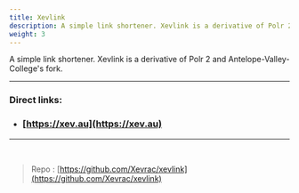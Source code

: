 ```yaml
---
title: Xevlink
description: A simple link shortener. Xevlink is a derivative of Polr 2 and Antelope-Valley-College's fork.
weight: 3
---
```


A simple link shortener. Xevlink is a derivative of Polr 2 and Antelope-Valley-College's fork.

---

### Direct links:

- ### [https://xev.au](https://xev.au)

---

<br/>

> Repo : [https://github.com/Xevrac/xevlink](https://github.com/Xevrac/xevlink)